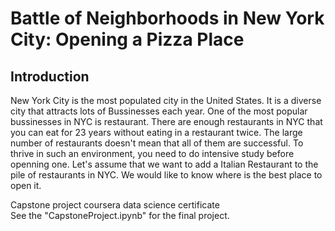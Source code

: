 # Battle of Neighborhoods in New York City: Opening a Pizza Place  
## Introduction  
New York City is the most populated city in the United States. It is a diverse city that attracts lots of Bussinesses each year.
One of the most popular bussinesses in NYC is restaurant. There are enough restaurants in NYC that you can eat for 23
years without eating in a restaurant twice. The large number of restaurants doesn't mean that all of them are successful. To
thrive in such an environment, you need to do intensive study before openning one. Let's assume that we want to add a
Italian Restaurant to the pile of restaurants in NYC. We would like to know where is the best place to open it.  

Capstone project coursera data science certificate<br>
See the "CapstoneProject.ipynb" for the final project.
